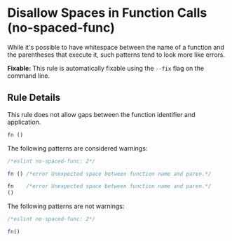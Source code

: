 # Disallow Spaces in Function Calls (no-spaced-func)

While it's possible to have whitespace between the name of a function and the parentheses that execute it, such patterns tend to look more like errors.

**Fixable:** This rule is automatically fixable using the `--fix` flag on the command line.

## Rule Details

This rule does not allow gaps between the function identifier and application.

```js
fn ()
```

The following patterns are considered warnings:

```js
/*eslint no-spaced-func: 2*/

fn () /*error Unexpected space between function name and paren.*/

fn    /*error Unexpected space between function name and paren.*/
()
```

The following patterns are not warnings:

```js
/*eslint no-spaced-func: 2*/

fn()
```

